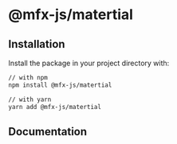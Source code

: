 # @mfx-js/matertial


## Installation

Install the package in your project directory with:

```sh
// with npm
npm install @mfx-js/matertial

// with yarn
yarn add @mfx-js/matertial
```

## Documentation

